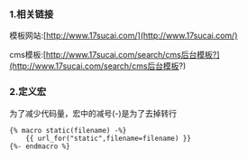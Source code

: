### 1.相关链接

模板网站:[http://www.17sucai.com/](http://www.17sucai.com/)

cms模板:[http://www.17sucai.com/search/cms后台模板?](http://www.17sucai.com/search/cms后台模板?)

### 2.定义宏

为了减少代码量，宏中的减号\(-\)是为了去掉转行

```
{% macro static(filename) -%}
    {{ url_for("static",filename=filename) }}
{%- endmacro %}
```



